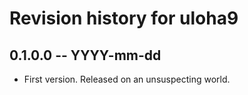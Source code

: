 # Revision history for uloha9

## 0.1.0.0 -- YYYY-mm-dd

* First version. Released on an unsuspecting world.
